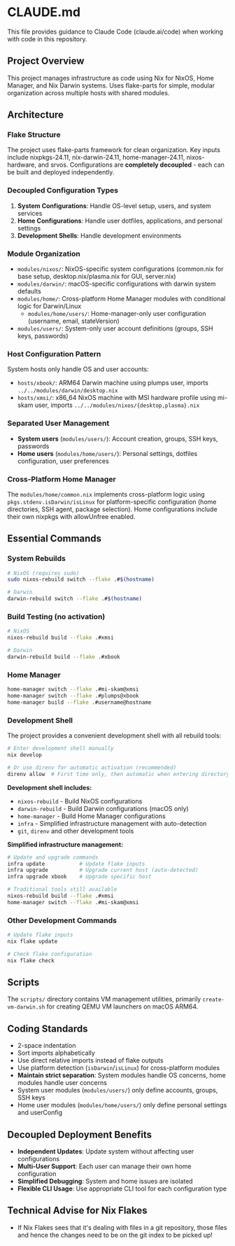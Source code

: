 # CLAUDE.md

This file provides guidance to Claude Code (claude.ai/code) when working with code in this repository.

## Project Overview
This project manages infrastructure as code using Nix for NixOS, Home Manager, and Nix Darwin systems. Uses flake-parts for simple, modular organization across multiple hosts with shared modules.

## Architecture

### Flake Structure
The project uses flake-parts framework for clean organization. Key inputs include nixpkgs-24.11, nix-darwin-24.11, home-manager-24.11, nixos-hardware, and srvos. Configurations are **completely decoupled** - each can be built and deployed independently.

### Decoupled Configuration Types
1. **System Configurations**: Handle OS-level setup, users, and system services
2. **Home Configurations**: Handle user dotfiles, applications, and personal settings  
3. **Development Shells**: Handle development environments

### Module Organization
- `modules/nixos/`: NixOS-specific system configurations (common.nix for base setup, desktop.nix/plasma.nix for GUI, server.nix)
- `modules/darwin/`: macOS-specific configurations with darwin system defaults
- `modules/home/`: Cross-platform Home Manager modules with conditional logic for Darwin/Linux
  - `modules/home/users/`: Home-manager-only user configuration (username, email, stateVersion)
- `modules/users/`: System-only user account definitions (groups, SSH keys, passwords)

### Host Configuration Pattern
System hosts only handle OS and user accounts:
- `hosts/xbook/`: ARM64 Darwin machine using plumps user, imports `../../modules/darwin/desktop.nix`
- `hosts/xmsi/`: x86_64 NixOS machine with MSI hardware profile using mi-skam user, imports `../../modules/nixos/{desktop,plasma}.nix`

### Separated User Management
- **System users** (`modules/users/`): Account creation, groups, SSH keys, passwords
- **Home users** (`modules/home/users/`): Personal settings, dotfiles configuration, user preferences

### Cross-Platform Home Manager
The `modules/home/common.nix` implements cross-platform logic using `pkgs.stdenv.isDarwin/isLinux` for platform-specific configuration (home directories, SSH agent, package selection). Home configurations include their own nixpkgs with allowUnfree enabled.

## Essential Commands

### System Rebuilds
```bash
# NixOS (requires sudo)
sudo nixos-rebuild switch --flake .#$(hostname)

# Darwin
darwin-rebuild switch --flake .#$(hostname)
```

### Build Testing (no activation)
```bash
# NixOS
nixos-rebuild build --flake .#xmsi

# Darwin
darwin-rebuild build --flake .#xbook
```

### Home Manager
```bash
home-manager switch --flake .#mi-skam@xmsi
home-manager switch --flake .#plumps@xbook
home-manager build --flake .#username@hostname
```

### Development Shell
The project provides a convenient development shell with all rebuild tools:

```bash
# Enter development shell manually
nix develop

# Or use direnv for automatic activation (recommended)
direnv allow  # First time only, then automatic when entering directory
```

**Development shell includes:**
- `nixos-rebuild` - Build NixOS configurations
- `darwin-rebuild` - Build Darwin configurations (macOS only)
- `home-manager` - Build Home Manager configurations
- `infra` - Simplified infrastructure management with auto-detection
- `git`, `direnv` and other development tools

**Simplified infrastructure management:**
```bash
# Update and upgrade commands
infra update           # Update flake inputs
infra upgrade          # Upgrade current host (auto-detected)
infra upgrade xbook    # Upgrade specific host

# Traditional tools still available
nixos-rebuild build --flake .#xmsi
home-manager switch --flake .#mi-skam@xmsi
```

### Other Development Commands
```bash
# Update flake inputs
nix flake update

# Check flake configuration
nix flake check
```

## Scripts
The `scripts/` directory contains VM management utilities, primarily `create-vm-darwin.sh` for creating QEMU VM launchers on macOS ARM64.

## Coding Standards
- 2-space indentation
- Sort imports alphabetically
- Use direct relative imports instead of flake outputs
- Use platform detection (`isDarwin`/`isLinux`) for cross-platform modules
- **Maintain strict separation**: System modules handle OS concerns, home modules handle user concerns
- System user modules (`modules/users/`) only define accounts, groups, SSH keys
- Home user modules (`modules/home/users/`) only define personal settings and userConfig

## Decoupled Deployment Benefits
- **Independent Updates**: Update system without affecting user configurations
- **Multi-User Support**: Each user can manage their own home configuration
- **Simplified Debugging**: System and home issues are isolated
- **Flexible CLI Usage**: Use appropriate CLI tool for each configuration type

## Technical Advise for Nix Flakes
- If Nix Flakes sees that it's dealing with files in a git repository, those files and hence the changes need to be on the git index to be picked up!